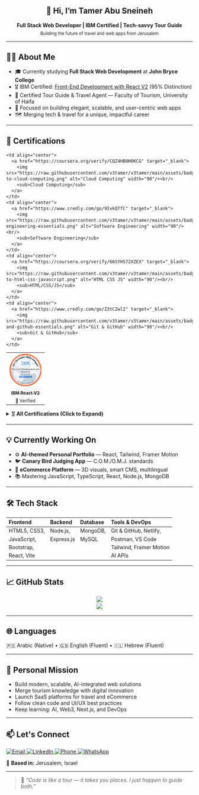 <!-- Banner/Intro -->
<h2 align="center">👋 Hi, I’m <b>Tamer Abu Sneineh</b></h2>
<p align="center">
  <b>Full Stack Web Developer | IBM Certified | Tech-savvy Tour Guide</b><br/>
  <sub>Building the future of travel and web apps from Jerusalem</sub>
</p>

---

## 👨‍💻 About Me

- 🎓 Currently studying **Full Stack Web Development** at **John Bryce College**
- 🎖️ IBM Certified: [Front-End Development with React V2](https://www.credly.com/badges/5f09e05f-5b78-45c2-94c2-514e7d3a6bb6) (95% Distinction)
- 💼 Certified Tour Guide & Travel Agent — Faculty of Tourism, University of Haifa
- 💎 Focused on building elegant, scalable, and user-centric web apps
- 🗺️ Merging tech & travel for a unique, impactful career

---

## 🏅 Certifications

<table>
  <tr>
    <td align="center">
  <a href="https://www.credly.com/badges/5f09e05f-5b78-45c2-94c2-514e7d3a6bb6" target="_blank">
    <img src="https://raw.githubusercontent.com/v3tamer/v3tamer/main/assets/badges/front-end-development-with-react-v2.1.png" alt="IBM React V2" width="90"/><br/>
    <sub><b>IBM React V2</b></sub>
  </a><br/><sub>🔗 Verified</sub>
</td>

    <td align="center">
      <a href="https://coursera.org/verify/CQZ4HB0H0KCG" target="_blank">
        <img src="https://raw.githubusercontent.com/v3tamer/v3tamer/main/assets/badges/introduction-to-cloud-computing.png" alt="Cloud Computing" width="90"/><br/>
        <sub>Cloud Computing</sub>
      </a>
    </td>
    <td align="center">
      <a href="https://www.credly.com/go/9IvkQTfC" target="_blank">
        <img src="https://raw.githubusercontent.com/v3tamer/v3tamer/main/assets/badges/software-engineering-essentials.png" alt="Software Engineering" width="90"/><br/>
        <sub>Software Engineering</sub>
      </a>
    </td>
    <td align="center">
      <a href="https://coursera.org/verify/66SYH572XZEX" target="_blank">
        <img src="https://raw.githubusercontent.com/v3tamer/v3tamer/main/assets/badges/introduction-to-html-css-javascript.png" alt="HTML CSS JS" width="90"/><br/>
        <sub>HTML/CSS/JS</sub>
      </a>
    </td>
    <td align="center">
      <a href="https://www.credly.com/go/Z3tCZwl2" target="_blank">
        <img src="https://raw.githubusercontent.com/v3tamer/v3tamer/main/assets/badges/git-and-github-essentials.png" alt="Git & GitHub" width="90"/><br/>
        <sub>Git & GitHub</sub>
      </a>
    </td>
  </tr>
</table>

<details>
  <summary>🎖️ <b>All Certifications (Click to Expand)</b></summary>

- 🟦 [Front-End Development with React V2 (IBM, 2025)](https://www.credly.com/badges/5f09e05f-5b78-45c2-94c2-514e7d3a6bb6)
- 🟦 [Introduction to Cloud Computing (IBM)](https://coursera.org/verify/CQZ4HB0H0KCG)
- 🟦 [Introduction to HTML, CSS & JavaScript (IBM)](https://coursera.org/verify/66SYH572XZEX)
- 🟦 [Software Engineering Essentials (IBM)](https://www.credly.com/go/9IvkQTfC)
- 🟩 [Foundations of Cybersecurity (Google)](https://coursera.org/verify/P1N7AAOQ7T0T)
- 🤖 [Intro to Generative AI](https://coursera.org/verify/Q9D8AQ6FYKFW)
- 🤖 [Intro to Large Language Models](https://coursera.org/verify/YWFI1W4VAFNA)
- 🛠️ [Git and GitHub Essentials](https://www.credly.com/go/Z3tCZwl2)
</details>

---

## 💡 Currently Working On

- ⚙️ **AI-themed Personal Portfolio** — React, Tailwind, Framer Motion  
- 🐦 **Canary Bird Judging App** — C.O.M./O.M.J. standards  
- 🛒 **eCommerce Platform** — 3D visuals, smart CMS, multilingual  
- 📚 Mastering JavaScript, TypeScript, React, Node.js, MongoDB

---

## 🛠️ Tech Stack

| Frontend      | Backend         | Database       | Tools & DevOps           |
|:--------------|:---------------|:---------------|:-------------------------|
| HTML5, CSS3,  | Node.js,       | MongoDB,       | Git & GitHub, Netlify,   |
| JavaScript,   | Express.js     | MySQL          | Postman, VS Code         |
| Bootstrap,    |                |                | Tailwind, Framer Motion  |
| React, Vite   |                |                | AI APIs                  |

---

## 📈 GitHub Stats

<p align="center">
  <img src="https://github-readme-stats.vercel.app/api?username=v3tamer&show_icons=true&theme=react&hide_border=true" />
  <br/>
  <img src="https://github-readme-stats.vercel.app/api/top-langs/?username=v3tamer&layout=compact&theme=react&hide_border=true" />
</p>

---

## 🌐 Languages

🇵🇸 Arabic (Native)  •  🇬🇧 English (Fluent)  •  🇮🇱 Hebrew (Fluent)

---

## 🎯 Personal Mission

- Build modern, scalable, AI-integrated web solutions  
- Merge tourism knowledge with digital innovation  
- Launch SaaS platforms for travel and eCommerce  
- Follow clean code and UI/UX best practices  
- Keep learning: AI, Web3, Next.js, and DevOps

---

## 📫 Let's Connect

<p align="left">
  <a href="mailto:v3tamer@gmail.com" target="_blank">
    <img alt="Email" src="https://img.shields.io/badge/Email-v3tamer@gmail.com-red?style=flat-square&logo=gmail" />
  </a>
  <a href="https://www.linkedin.com/in/tamer-a-sneineh-06b3b930b/" target="_blank">
    <img alt="LinkedIn" src="https://img.shields.io/badge/LinkedIn-Connect-blue?style=flat-square&logo=linkedin" />
  </a>
  <a href="tel:+972504692550">
    <img alt="Phone" src="https://img.shields.io/badge/Phone-+972504692550-brightgreen?style=flat-square&logo=whatsapp" />
  </a>
  <a href="https://wa.me/972504692550" target="_blank">
    <img alt="WhatsApp" src="https://img.shields.io/badge/WhatsApp-Message-green?style=flat-square&logo=whatsapp" />
  </a>
</p>

📍 **Based in:** Jerusalem, Israel

---

> 💬 *“Code is like a tour — it takes you places. I just happen to guide both.”*
